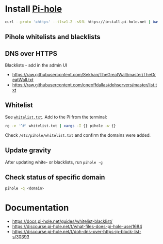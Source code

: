 # Install [Pi-hole](https://pi-hole.net/)

```bash
curl --proto '=https' --tlsv1.2 -sSfL https://install.pi-hole.net | bash
```

## Pihole whitelists and blacklists

## DNS over HTTPS
Blacklists - add in the admin UI
- https://raw.githubusercontent.com/Sekhan/TheGreatWall/master/TheGreatWall.txt
- https://raw.githubusercontent.com/oneoffdallas/dohservers/master/list.txt

## Whitelist
See [`whitelist.txt`](whitelist.txt). Add to the Pi from the terminal:
```bash
rg -v '^#' whitelist.txt | xargs -I {} pihole -w {}
```

Check `/etc/pihole/whitelist.txt` and confirm the domains were added.

## Update gravity
After updating white- or blacklists, run `pihole -g`

## Check status of specific domain
```bash
pihole -q <domain>
```

# Documentation
- https://docs.pi-hole.net/guides/whitelist-blacklist/
- https://discourse.pi-hole.net/t/what-files-does-pi-hole-use/1684
- https://discourse.pi-hole.net/t/doh-dns-over-https-ip-block-list-s/30393
